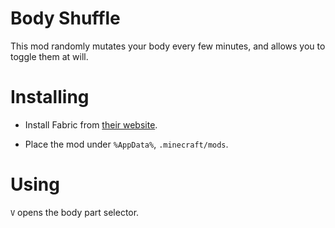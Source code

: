 # Body Shuffle

This mod randomly mutates your body every few minutes, and allows you to toggle them at will.

# Installing

- Install Fabric from [their website](http://fabricmc.net/).

- Place the mod under `%AppData%`, `.minecraft/mods`.

# Using

`V` opens the body part selector.